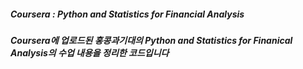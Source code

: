 ##### Coursera : Python and Statistics for Financial Analysis

##### Coursera에 업로드된 홍콩과기대의 Python and Statistics for Finanical Analysis의 수업 내용을 정리한 코드입니다
